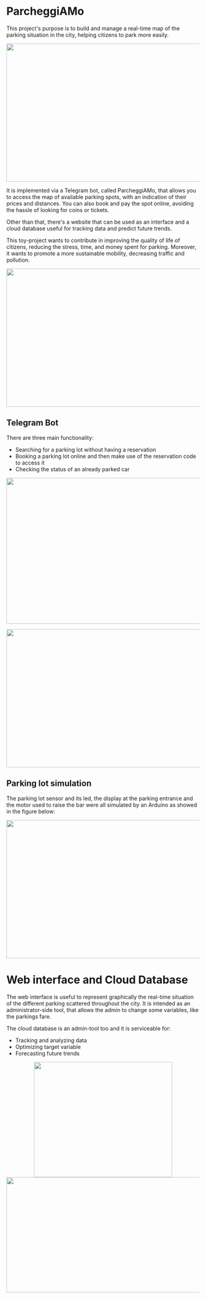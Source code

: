# ParcheggiAMo
This project's purpose is to build and manage a real-time map of the parking situation in the city, helping citizens to park more easily.

<p align="center">
  <img width="630" height="360" src="https://github.com/alfredoonori22/ParcheggiAMo/assets/62024453/02ea687a-b1f4-4a66-9e73-f3453b7c3898">
</p>

It is implemented via a Telegram bot, called ParcheggiAMo, that allows you to access the map of available parking spots, with an indication of their prices and distances. You can also book and pay the spot online, avoiding the hassle of looking for coins or tickets.

Other than that, there's a website that can be used as an interface and a cloud database useful for tracking data and predict future trends.

This toy-project wants to contribute in improving the quality of life of citizens, reducing the stress, time, and money spent for parking. Moreover, it wants to promote a more sustainable mobility, decreasing traffic and pollution.

<p align="center">
  <img width="720" height="360" src="https://github.com/alfredoonori22/ParcheggiAMo/assets/62024453/049c51fb-4404-430f-a637-03af5e273c09">
</p>

## Telegram Bot
There are three main functionality:
-  Searching for a parking lot without having a reservation
-  Booking a parking lot online and then make use of the reservation code to access it
-  Checking the status of an already parked car
  
<p align="center">
  <img width="600" height="380" src="https://github.com/alfredoonori22/ParcheggiAMo/assets/62024453/aaf20a2c-0cce-4183-9c51-9ae8f0b8777c">
</p>

<p align="center">
  <img width="720" height="360" src="https://github.com/alfredoonori22/ParcheggiAMo/assets/62024453/be54150f-a3f2-44b9-9e2f-b1e3c9ca800c">
</p>

## Parking lot simulation
The parking lot sensor and its led, the display at the parking entrance and the motor used to raise the bar were all simulated by an Arduino as showed in the figure below:

<p align="center">
  <img width="630" height="360" src="https://github.com/alfredoonori22/ParcheggiAMo/assets/62024453/d3ff2234-583a-4e7b-a45a-1fd5ab5af3fa">
</p>

# Web interface and Cloud Database
The web interface is useful to represent graphically the real-time situation of the different parking scattered throughout the city.
It is intended as an administrator-side tool, that allows the admin to change some variables, like the parkings fare.

The cloud database is an admin-tool too and it is serviceable for:
-  Tracking and analyzing data
-  Optimizing target variable
-  Forecasting future trends
  
<p align="center">
  <img width="360" height="300" src="https://github.com/alfredoonori22/ParcheggiAMo/assets/62024453/7918ee96-073e-4952-a7c4-3e3bc4d327d5">
  <img width="520" height="300" src="https://github.com/alfredoonori22/ParcheggiAMo/assets/62024453/27244d79-550e-4f35-b458-3210d9103725">
</p> 
